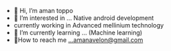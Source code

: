 - 👋 Hi, I’m aman toppo
- 👀 I’m interested in ... Native android development
- currently working in Advanced mellinium technology
- 🌱 I’m currently learning ... (Machine learning)
- 💞️How to reach me ...amanavelon@gmail.com

<!---
avelon1A/avelon1A is a ✨ special ✨ repository because its `README.md` (this file) appears on your GitHub profile.
You can click the Preview link to take a look at your changes.
--->
